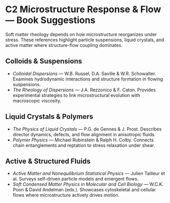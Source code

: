 # C2 Microstructure Response & Flow — Book Suggestions

Soft matter rheology depends on how microstructure reorganizes under stress. These references highlight particle suspensions, liquid crystals, and active matter where structure-flow coupling dominates.

## Colloids & Suspensions
- *Colloidal Dispersions* — W.B. Russel, D.A. Saville & W.R. Schowalter. Examines hydrodynamic interactions and structure formation in flowing suspensions.
- *The Rheology of Dispersions* — J.A. Rezzonico & F. Caton. Provides experimental strategies to link microstructural evolution with macroscopic viscosity.

## Liquid Crystals & Polymers
- *The Physics of Liquid Crystals* — P.G. de Gennes & J. Prost. Describes director dynamics, defects, and flow alignment in anisotropic fluids.
- *Polymer Physics* — Michael Rubinstein & Ralph H. Colby. Connects chain entanglements and reptation to stress relaxation under shear.

## Active & Structured Fluids
- *Active Matter and Nonequilibrium Statistical Physics* — Julien Tailleur et al. Surveys self-driven particle models and emergent flows.
- *Soft Condensed Matter Physics in Molecular and Cell Biology* — W.C.K. Poon & David Andelman (eds.). Showcases cytoskeletal and cellular flows where microstructure actively drives motion.
